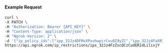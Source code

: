 <!-- Code generated for API Clients. DO NOT EDIT. -->

#### Example Request

```bash
curl \
-X PATCH \
-H "Authorization: Bearer {API_KEY}" \
-H "Content-Type: application/json" \
-H "Ngrok-Version: 2" \
-d '{"ip_policy_ids":["ipp_32Jz4DFMvXPxvhwpirCvu8I9yZC","ipp_32Jz4FaXRIph43N6CxBYzX3bF9w"]}' \
https://api.ngrok.com/ip_restrictions/ipx_32Jz4FzZscQCzCudER1dLilixjY
```
